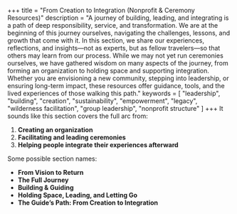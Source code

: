 +++
title = "From Creation to Integration (Nonprofit & Ceremony Resources)"
description = "A journey of building, leading, and integrating is a path of deep responsibility, service, and transformation. We are at the beginning of this journey ourselves, navigating the challenges, lessons, and growth that come with it. In this section, we share our experiences, reflections, and insights—not as experts, but as fellow travelers—so that others may learn from our process. While we may not yet run ceremonies ourselves, we have gathered wisdom on many aspects of the journey, from forming an organization to holding space and supporting integration. Whether you are envisioning a new community, stepping into leadership, or ensuring long-term impact, these resources offer guidance, tools, and the lived experiences of those walking this path."
keywords = [
  "leadership",
  "building",
  "creation",
  "sustainability",
  "empowerment",
  "legacy",
  "wilderness facilitation",
  "group leadership",
  "nonprofit structure"
]
+++
It sounds like this section covers the full arc from:

1. **Creating an organization**
2. **Facilitating and leading ceremonies**
3. **Helping people integrate their experiences afterward**

Some possible section names:

* **From Vision to Return**
* **The Full Journey**
* **Building & Guiding**
* **Holding Space, Leading, and Letting Go**
* **The Guide’s Path: From Creation to Integration**